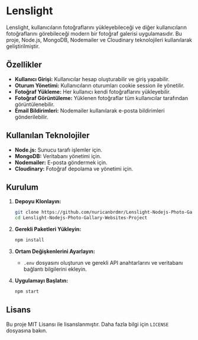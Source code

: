 # Lenslight

Lenslight, kullanıcıların fotoğraflarını yükleyebileceği ve diğer kullanıcıların fotoğraflarını görebileceği modern bir fotoğraf galerisi uygulamasıdır. Bu proje, Node.js, MongoDB, Nodemailer ve Cloudinary teknolojileri kullanılarak geliştirilmiştir.

## Özellikler

- **Kullanıcı Girişi:** Kullanıcılar hesap oluşturabilir ve giriş yapabilir.
- **Oturum Yönetimi:** Kullanıcıların oturumları cookie session ile yönetilir.
- **Fotoğraf Yükleme:** Her kullanıcı kendi fotoğraflarını yükleyebilir.
- **Fotoğraf Görüntüleme:** Yüklenen fotoğraflar tüm kullanıcılar tarafından görüntülenebilir.
- **Email Bildirimleri:** Nodemailer kullanılarak e-posta bildirimleri gönderilebilir.

## Kullanılan Teknolojiler

- **Node.js:** Sunucu tarafı işlemler için.
- **MongoDB:** Veritabanı yönetimi için.
- **Nodemailer:** E-posta göndermek için.
- **Cloudinary:** Fotoğraf depolama ve yönetimi için.

## Kurulum

1. **Depoyu Klonlayın:**
   ```bash
   git clone https://github.com/nuricanbrdmr/Lenslight-Nodejs-Photo-Gallary-Websites-Project.git
   cd Lenslight-Nodejs-Photo-Gallary-Websites-Project
   ```

2. **Gerekli Paketleri Yükleyin:**
   ```bash
   npm install
   ```

3. **Ortam Değişkenlerini Ayarlayın:**
   - `.env` dosyasını oluşturun ve gerekli API anahtarlarını ve veritabanı bağlantı bilgilerini ekleyin.
   
4. **Uygulamayı Başlatın:**
   ```bash
   npm start
   ```


## Lisans

Bu proje MIT Lisansı ile lisanslanmıştır. Daha fazla bilgi için `LICENSE` dosyasına bakın.
